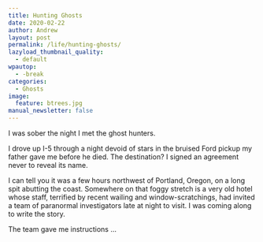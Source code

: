 ```yaml
---
title: Hunting Ghosts
date: 2020-02-22
author: Andrew
layout: post
permalink: /life/hunting-ghosts/
lazyload_thumbnail_quality:
  - default
wpautop:
  - -break
categories:
  - Ghosts
image:
  feature: btrees.jpg
manual_newsletter: false
---
```


I was sober the night I met the ghost hunters.

I drove up I-5 through a night devoid of stars in the bruised Ford pickup my father gave me before he died. The destination? I signed an agreement never to reveal its name.

I can tell you it was a few hours northwest of Portland, Oregon, on a long spit abutting the coast. Somewhere on that foggy stretch is a very old hotel whose staff, terrified by recent wailing and window-scratchings, had invited a team of paranormal investigators late at night to visit. I was coming along to write the story.

The team gave me instructions ...
